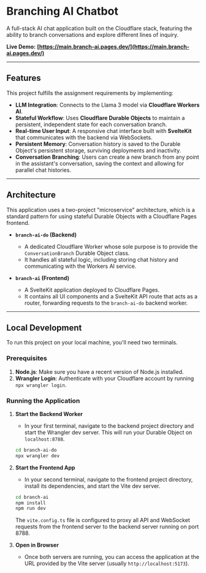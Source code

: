 # Branching AI Chatbot

A full-stack AI chat application built on the Cloudflare stack, featuring the ability to branch conversations and explore different lines of inquiry.

**Live Demo:** **[https://main.branch-ai.pages.dev/](https://main.branch-ai.pages.dev/)**

---

## Features

This project fulfills the assignment requirements by implementing:

* **LLM Integration**: Connects to the Llama 3 model via **Cloudflare Workers AI**.
* **Stateful Workflow**: Uses **Cloudflare Durable Objects** to maintain a persistent, independent state for each conversation branch.
* **Real-time User Input**: A responsive chat interface built with **SvelteKit** that communicates with the backend via WebSockets.
* **Persistent Memory**: Conversation history is saved to the Durable Object's persistent storage, surviving deployments and inactivity.
* **Conversation Branching**: Users can create a new branch from any point in the assistant's conversation, saving the context and allowing for parallel chat histories.

---

## Architecture

This application uses a two-project "microservice" architecture, which is a standard pattern for using stateful Durable Objects with a Cloudflare Pages frontend.

* **`branch-ai-do` (Backend)**
    * A dedicated Cloudflare Worker whose sole purpose is to provide the `ConversationBranch` Durable Object class.
    * It handles all stateful logic, including storing chat history and communicating with the Workers AI service.

* **`branch-ai` (Frontend)**
    * A SvelteKit application deployed to Cloudflare Pages.
    * It contains all UI components and a SvelteKit API route that acts as a router, forwarding requests to the `branch-ai-do` backend worker.

---

## Local Development

To run this project on your local machine, you'll need two terminals.

### Prerequisites

1.  **Node.js**: Make sure you have a recent version of Node.js installed.
2.  **Wrangler Login**: Authenticate with your Cloudflare account by running `npx wrangler login`.

### Running the Application

1.  **Start the Backend Worker**
    * In your first terminal, navigate to the backend project directory and start the Wrangler dev server. This will run your Durable Object on `localhost:8788`.
    ```bash
    cd branch-ai-do
    npx wrangler dev
    ```

2.  **Start the Frontend App**
    * In your second terminal, navigate to the frontend project directory, install its dependencies, and start the Vite dev server.
    ```bash
    cd branch-ai
    npm install
    npm run dev
    ```
    The `vite.config.ts` file is configured to proxy all API and WebSocket requests from the frontend server to the backend server running on port 8788.

3.  **Open in Browser**
    * Once both servers are running, you can access the application at the URL provided by the Vite server (usually `http://localhost:5173`).